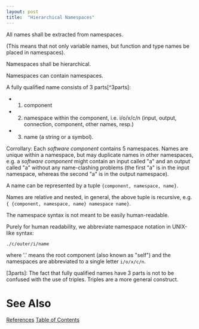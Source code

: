 ```yaml
---
layout: post
title:  "Hierarchical Namespaces"
---
```


All names shall be extracted from namespaces.

(This means that not only variable names, but function and type names be placed in namespaces).

Namespaces shall be hierarchical.

Namespaces can contain namespaces.

A fully qualified name consists of 3 parts[^3parts]:
- 1. component
- 2. namespace within the component, i.e. i/o/x/c/n (input, output, connection, component, other names, resp.)
- 3. name (a string or a symbol).

Corrollary: Each _software component_ contains 5 namespaces. Names are unique within a namespace, but may duplicate names in other namespaces, e.g. a _software component_ might contain an input called "a" and an output called "a" without any name-clashing problems (the first "a" is in the input namespace, whereas the second "a" is in the output namespace).

A name can be represented by a tuple `{component, namespace, name}`.

Names are relative and nested, in general, the above tuple is recursive, e.g.
`{ {component, namespace, name} namespace name}`.

The namespace syntax is not meant to be easily human-readable.

Purely for human readability, we abbreviate namespace notation in UNIX-like syntax:

`./c/outer/i/name`

where '.' means the root component (also known as "self") and the namespaces are abbreviated to a single letter `i/o/x/c/n`.

[3parts]: The fact that fully qualified names have 3 parts is not to be confused with the use of triples. Triples are a more general construct.
# See Also

[References](https://guitarvydas.github.io/2021/01/14/References.html)
[Table of Contents](https://guitarvydas.github.io/2021/05/14/Table-Of-Contents.html)

<script src="https://utteranc.es/client.js" 
        repo="guitarvydas/guitarvydas.github.io" 
        issue-term="pathname" 
        theme="github-light" 
        crossorigin="anonymous" 
        async> 
</script> 

